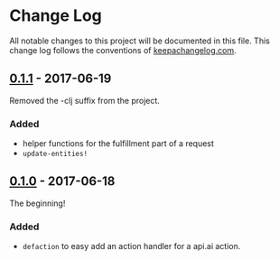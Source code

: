 # Change Log
All notable changes to this project will be documented in this file. This change log follows the conventions of [keepachangelog.com](http://keepachangelog.com/).

<!-- ## [Unreleased] -->

## [0.1.1] - 2017-06-19
Removed the -clj suffix from the project.

### Added
- helper functions for the fulfillment part of a request
- `update-entities!`

## [0.1.0] - 2017-06-18
The beginning!

### Added
- `defaction` to easy add an action handler for a api.ai action.

[Unreleased]: https://github.com/MrOerni/apiai-clj/compare/0.1.1...HEAD
[0.1.1]: https://github.com/MrOerni/apiai-clj/compare/0.1.0...0.1.1
[0.1.0]: https://github.com/MrOerni/apiai-clj/compare/c01b006d9346183050ff509ea676383ec3cc7fd7...0.1.0
